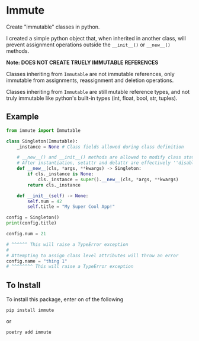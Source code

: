 # Immute

Create "immutable" classes in python.

I created a simple python object that, when inherited in another class, will prevent assignment operations outside the `__init__()` or `__new__()` methods.

**Note: DOES NOT CREATE TRUELY IMMUTABLE REFERENCES**

Classes inheriting from `Immutable` are not immutable references, only immutable from assignments, reassignment and deletion operations.

Classes inheriting from `Immutable` are still mutable reference types, and not truly immutable like python's built-in types (int, float, bool, str, tuples).

## Example

```python
from immute import Immutable

class Singleton(Immutable):
    _instance = None # Class fields allowed during class definition

    # __new__() and __init__() methods are allowed to modify class state.
    # After instantiation, setattr and delattr are effectively ''disabled'
    def __new__(cls, *args, **kwargs) -> Singleton:
        if cls._instance is None:
            cls._instance = super().__new__(cls, *args, **kwargs)
        return cls._instance

    def __init__(self) -> None:
        self.num = 42
        self.title = "My Super Cool App!"

config = Singleton()
print(config.title)

config.num = 21

# ^^^^^^ This will raise a TypeError exception
#
# Attempting to assign class level attributes will throw an error
config.name = "thing 1"
# ^^^^^^^^ This will raise a TypeError exception
```

## To Install

To install this package, enter on of the following

`pip install immute`

or

`poetry add immute`
